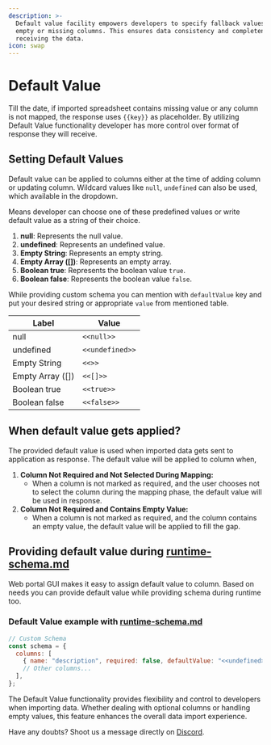 ```yaml
---
description: >-
  Default value facility empowers developers to specify fallback values for
  empty or missing columns. This ensures data consistency and completeness while
  receiving the data.
icon: swap
---
```


# Default Value

Till the date, if imported spreadsheet contains missing value or any column is not mapped, the response uses `{{key}}` as placeholder. By utilizing Default Value functionality developer has more control over format of response they will receive.

## Setting Default Values

Default value can be applied to columns either at the time of adding column or updating column. Wildcard values like `null`, `undefined` can also be used, which available in the dropdown.

Means developer can choose one of these predefined values or write default value as a string of their choice.

1. **null**: Represents the null value.
2. **undefined**: Represents an undefined value.
3. **Empty String**: Represents an empty string.
4. **Empty Array (\[])**: Represents an empty array.
5. **Boolean true**: Represents the boolean value `true`.
6. **Boolean false**: Represents the boolean value `false`.

While providing custom schema you can mention with `defaultValue` key and put your desired string or appropriate `value` from mentioned table.

| Label             | Value           |
| ----------------- | --------------- |
| null              | `<<null>>`      |
| undefined         | `<<undefined>>` |
| Empty String      | `<<>>`          |
| Empty Array (\[]) | `<<[]>>`        |
| Boolean true      | `<<true>>`      |
| Boolean false     | `<<false>>`     |

## When default value gets applied?

The provided default value is used when imported data gets sent to application as response. The default value will be applied to column when,

1. **Column Not Required and Not Selected During Mapping:**
   * When a column is not marked as required, and the user chooses not to select the column during the mapping phase, the default value will be used in response.
2. **Column Not Required and Contains Empty Value:**
   * When a column is not marked as required, and the column contains an empty value, the default value will be applied to fill the gap.

## Providing default value during [runtime-schema.md](runtime-schema.md "mention")

Web portal GUI makes it easy to assign default value to column.  Based on needs you can provide default value while providing schema during runtime too.

### Default Value example with [runtime-schema.md](runtime-schema.md "mention")

```javascript
// Custom Schema
const schema = {
  columns: [
    { name: "description", required: false, defaultValue: "<<undefined>>" },
    // Other columns...
  ],
};
```

The Default Value functionality provides flexibility and control to developers when importing data. Whether dealing with optional columns or handling empty values, this feature enhances the overall data import experience.

Have any doubts? Shoot us a message directly on [Discord](https://discord.impler.io).
